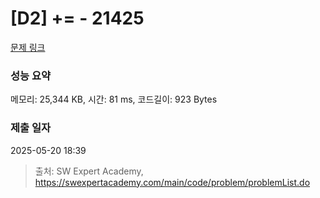 # [D2] += - 21425 

[문제 링크](https://swexpertacademy.com/main/code/problem/problemDetail.do?contestProbId=AZD8K_UayDoDFAVs) 

### 성능 요약

메모리: 25,344 KB, 시간: 81 ms, 코드길이: 923 Bytes

### 제출 일자

2025-05-20 18:39



> 출처: SW Expert Academy, https://swexpertacademy.com/main/code/problem/problemList.do